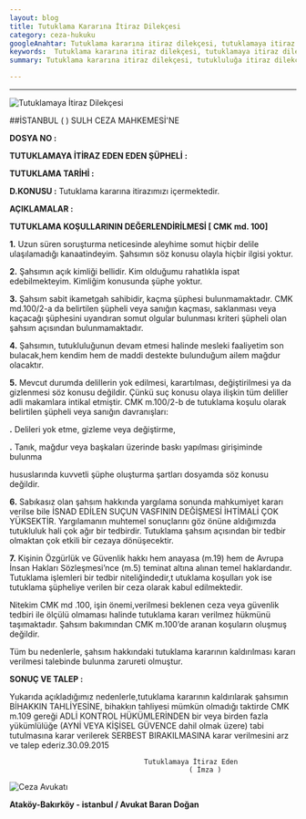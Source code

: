 ```yaml
---
layout: blog
title: Tutuklama Kararına İtiraz Dilekçesi
category: ceza-hukuku
googleAnahtar: Tutuklama kararına itiraz dilekçesi, tutuklamaya itiraz dilekçe örneği, Ceza avukatı, avukat, tutuklama şartları, Bakırköy avukat, Ataköy avukat, istanbul
keywords:  Tutuklama kararına itiraz dilekçesi, tutuklamaya itiraz dilekçe örneği, tutuklama kararı, tutuklama kararına itiraz, Ceza avukatı, avukat, ağır ceza avukatı, tutuklama koşulları, tutuklama şartları, tutuklama nedeni, tutuklama nedenleri,  Bakırköy avukat, Ataköy avukat, istanbul avukat.
summary: Tutuklama kararına itiraz dilekçesi, tutukluluğa itiraz dilekçesi yer almaktadır.

---
```

---

![Tutuklamaya İtiraz Dilekçesi](https://camo.githubusercontent.com/b1d68654da7def7bfaa55e7a3a5fc1e94b8e36b0/687474703a2f2f692e68697a6c69726573696d2e636f6d2f335061456a412e6a7067 "Tutukluluğa İtiraz Dilekçesi")

##İSTANBUL  (   )  SULH CEZA MAHKEMESİ'NE

**DOSYA NO			:**
 
**TUTUKLAMAYA 
İTİRAZ EDEN
EDEN ŞÜPHELİ**		**:** 

**TUTUKLAMA TARİHİ	:** 

**D.KONUSU			:** Tutuklama kararına itirazımızı içermektedir.

**AÇIKLAMALAR		:**


**TUTUKLAMA KOŞULLARININ DEĞERLENDİRİLMESİ [ CMK md. 100]**

**1.**	Uzun süren soruşturma neticesinde aleyhime somut hiçbir delile ulaşılamadığı kanaatindeyim. Şahsımın söz konusu olayla hiçbir ilgisi yoktur.

**2.**	Şahsımın açık kimliği bellidir. Kim olduğumu rahatlıkla ispat edebilmekteyim. Kimliğim konusunda şüphe yoktur.

**3.**	Şahsım sabit ikametgah sahibidir, kaçma şüphesi bulunmamaktadır. CMK md.100/2-a da belirtilen şüpheli veya sanığın  kaçması, saklanması  veya kaçacağı şüphesini uyandıran somut olgular bulunması kriteri şüpheli olan şahsım açısından bulunmamaktadır.

**4.**	Şahsımın, tutukluluğunun devam etmesi halinde mesleki faaliyetim son bulacak,hem kendim hem de maddi destekte bulunduğum ailem mağdur olacaktır.

**5.**	Mevcut durumda delillerin yok edilmesi, karartılması, değiştirilmesi  ya da gizlenmesi söz konusu değildir. Çünkü suç konusu olaya ilişkin  tüm deliller  adli makamlara intikal etmiştir. CMK m.100/2-b de tutuklama  koşulu olarak belirtilen  şüpheli veya sanığın davranışları:                          

**.**   Delileri  yok etme, gizleme veya değiştirme,

**.**   Tanık, mağdur veya  başkaları üzerinde baskı yapılması girişiminde bulunma

 hususlarında kuvvetli şüphe oluşturma şartları dosyamda söz konusu değildir.

**6.**  Sabıkasız olan şahsım hakkında yargılama sonunda mahkumiyet kararı verilse  bile İSNAD EDİLEN SUÇUN VASFININ DEĞİŞMESİ İHTİMALİ ÇOK YÜKSEKTİR. Yargılamanın muhtemel sonuçlarını göz önüne aldığımızda tutukluluk 	hali çok ağır bir tedbirdir. Tutuklama şahsım açısından bir tedbir olmaktan çok 	etkili bir cezaya dönüşecektir.

**7.**  Kişinin Özgürlük ve Güvenlik hakkı  hem anayasa (m.19) hem de Avrupa İnsan Hakları Sözleşmesi’nce (m.5) teminat altına alınan temel haklardandır. Tutuklama  işlemleri  bir tedbir niteliğindedir,t utuklama koşulları  yok ise tutuklama şüpheliye verilen bir ceza olarak kabul edilmektedir. 

Nitekim CMK md .100, işin önemi,verilmesi  beklenen ceza veya güvenlik tedbiri ile  ölçülü olmaması halinde tutuklama kararı verilmez hükmünü taşımaktadır. Şahsım bakımından CMK m.100’de aranan koşuların oluşmuş değildir. 

Tüm bu nedenlerle, şahsım  hakkındaki tutuklama kararının kaldırılması kararı verilmesi talebinde bulunma  zarureti olmuştur.


**SONUÇ VE TALEP		:** 

Yukarıda açıkladığımız nedenlerle,tutuklama kararının  kaldırılarak şahsımın BİHAKKIN  TAHLİYESİNE, bihakkın tahliyesi mümkün olmadığı  taktirde CMK m.109 gereği ADLİ KONTROL HÜKÜMLERİNDEN  bir veya birden fazla  yükümlülüğe (AYNİ VEYA  KİŞİSEL GÜVENCE dahil olmak üzere) tabi tutulmasına karar verilerek SERBEST BIRAKILMASINA  karar verilmesini  arz ve talep ederiz.30.09.2015

									 Tutuklamaya İtiraz Eden
								                ( İmza )	


![Ceza Avukatı](https://camo.githubusercontent.com/8db10b0a18f59d292559a4b70f607e4ec9cd5d06/687474703a2f2f692e68697a6c69726573696d2e636f6d2f6a6a3279424c2e6a7067 "Ceza Avukatı")


                                                                

**Ataköy-Bakırköy - istanbul / Avukat Baran Doğan**

